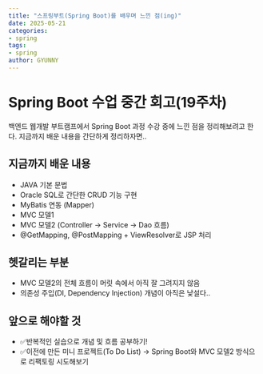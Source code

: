 ```yaml
---
title: "스프링부트(Spring Boot)를 배우며 느낀 점(ing)"
date: 2025-05-21
categories:
- spring
tags:
- spring
author: GYUNNY
---
```


# Spring Boot 수업 중간 회고(19주차)
백엔드 웹개발 부트캠프에서 Spring Boot 과정 수강 중에 느낀 점을 정리해보려고 한다.
지금까지 배운 내용을 간단하게 정리하자면..

## 지금까지 배운 내용
- JAVA 기본 문법
- Oracle SQL로 간단한 CRUD 기능 구현
- MyBatis 연동 (Mapper)
- MVC 모델1
- MVC 모델2 (Controller → Service → Dao 흐름)
- @GetMapping, @PostMapping + ViewResolver로 JSP 처리

## 헷갈리는 부분
- MVC 모델2의 전체 흐름이 머릿 속에서 아직 잘 그려지지 않음
- 의존성 주입(DI, Dependency Injection) 개념이 아직은 낯설다.. 

## 앞으로 해야할 것
- ✅반복적인 실습으로 개념 및 흐름 공부하기!
- ✅이전에 만든 미니 프로젝트(To Do List)
→ Spring Boot와 MVC 모델2 방식으로 리팩토링 시도해보기
